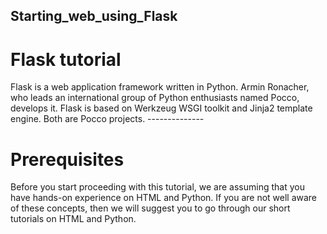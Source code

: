 ## Starting_web_using_Flask
<h1>Flask tutorial</h1>
Flask is a web application framework written in Python. Armin Ronacher, who leads an international group of Python enthusiasts named Pocco, develops it. Flask is based on Werkzeug WSGI toolkit and Jinja2 template engine. Both are Pocco projects.
--------------
<h1>Prerequisites</h1>
Before you start proceeding with this tutorial, we are assuming that you have hands-on experience on HTML and Python. If you are not well aware of these concepts, then we will suggest you to go through our short tutorials on HTML and Python.
